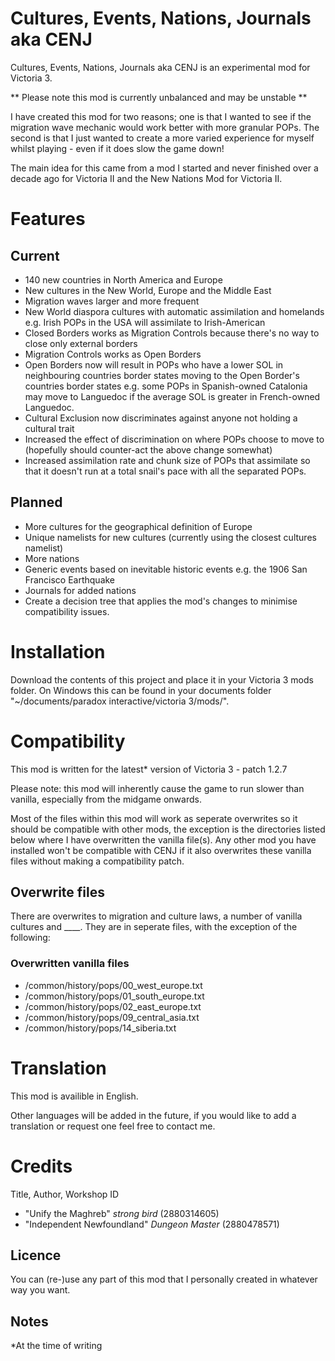 # Cultures, Events, Nations, Journals aka CENJ

Cultures, Events, Nations, Journals aka CENJ is an experimental mod for Victoria 3.

** Please note this mod is currently unbalanced and may be unstable **

I have created this mod for two reasons; one is that I wanted to see if the migration wave mechanic would work better with more granular POPs. The second is that I just wanted to create a more varied experience for myself whilst playing - even if it does slow the game down!

The main idea for this came from a mod I started and never finished over a decade ago for Victoria II and the New Nations Mod for Victoria II.

# Features

## Current

- 140 new countries in North America and Europe
- New cultures in the New World, Europe and the Middle East
- Migration waves larger and more frequent
- New World diaspora cultures with automatic assimilation and homelands e.g. Irish POPs in the USA will assimilate to Irish-American
- Closed Borders works as Migration Controls because there's no way to close only external borders
- Migration Controls works as Open Borders
- Open Borders now will result in POPs who have a lower SOL in neighbouring countries border states moving to the Open Border's countries border states e.g. some POPs in Spanish-owned Catalonia may move to Languedoc if the average SOL is greater in French-owned Languedoc.
- Cultural Exclusion now discriminates against anyone not holding a cultural trait
- Increased the effect of discrimination on where POPs choose to move to (hopefully should counter-act the above change somewhat)
- Increased assimilation rate and chunk size of POPs that assimilate so that it doesn't run at a total snail's pace with all the separated POPs.

## Planned
- More cultures for the geographical definition of Europe
- Unique namelists for new cultures (currently using the closest cultures namelist)
- More nations
- Generic events based on inevitable historic events e.g. the 1906 San Francisco Earthquake
- Journals for added nations
- Create a decision tree that applies the mod's changes to minimise compatibility issues.

# Installation

Download the contents of this project and place it in your Victoria 3 mods folder. On Windows this can be found in your documents folder "~/documents/paradox interactive/victoria 3/mods/".

# Compatibility

This mod is written for the latest* version of Victoria 3 - patch 1.2.7

Please note: this mod will inherently cause the game to run slower than vanilla, especially from the midgame onwards.

Most of the files within this mod will work as seperate overwrites so it should be compatible with other mods, the exception is the directories listed below where I have overwritten the vanilla file(s). Any other mod you have installed won't be compatible with CENJ if it also overwrites these vanilla files without making a compatibility patch.

## Overwrite files

There are overwrites to migration and culture laws, a number of vanilla cultures and ____. They are in seperate files, with the exception of the following:

### Overwritten vanilla files

- /common/history/pops/00_west_europe.txt
- /common/history/pops/01_south_europe.txt
- /common/history/pops/02_east_europe.txt
- /common/history/pops/09_central_asia.txt
- /common/history/pops/14_siberia.txt

# Translation

This mod is availible in English.

Other languages will be added in the future, if you would like to add a translation or request one feel free to contact me. 

# Credits

Title, Author, Workshop ID

- "Unify the Maghreb" *strong bird* (2880314605)
- "Independent Newfoundland" *Dungeon Master* (2880478571)
## Licence

You can (re-)use any part of this mod that I personally created in whatever way you want.

## Notes

*At the time of writing
